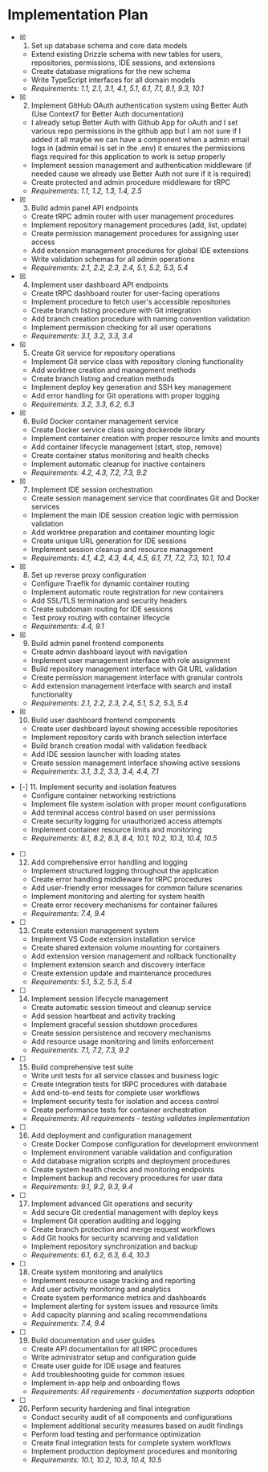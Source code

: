 # Implementation Plan

- [x] 1. Set up database schema and core data models
  - Extend existing Drizzle schema with new tables for users, repositories, permissions, IDE sessions, and extensions
  - Create database migrations for the new schema
  - Write TypeScript interfaces for all domain models
  - _Requirements: 1.1, 2.1, 3.1, 4.1, 5.1, 6.1, 7.1, 8.1, 9.3, 10.1_

- [x] 2. Implement GitHub OAuth authentication system using Better Auth (Use Context7 for Better Auth documentation)
  - I already setup Better Auth with Github App for oAuth and I set various repo permissions in the github app but I am not sure if I added it all maybe we can have a component when a admin email logs in (admin email is set in the .env) it ensures the permissions flags required for this application to work is setup properly
  - Implement session management and authentication middleware (if needed cause we already use Better Auth not sure if it is required)
  - Create protected and admin procedure middleware for tRPC
  - _Requirements: 1.1, 1.2, 1.3, 1.4, 2.5_

- [x] 3. Build admin panel API endpoints
  - Create tRPC admin router with user management procedures
  - Implement repository management procedures (add, list, update)
  - Create permission management procedures for assigning user access
  - Add extension management procedures for global IDE extensions
  - Write validation schemas for all admin operations
  - _Requirements: 2.1, 2.2, 2.3, 2.4, 5.1, 5.2, 5.3, 5.4_

- [x] 4. Implement user dashboard API endpoints
  - Create tRPC dashboard router for user-facing operations
  - Implement procedure to fetch user's accessible repositories
  - Create branch listing procedure with Git integration
  - Add branch creation procedure with naming convention validation
  - Implement permission checking for all user operations
  - _Requirements: 3.1, 3.2, 3.3, 3.4_

- [x] 5. Create Git service for repository operations
  - Implement Git service class with repository cloning functionality
  - Add worktree creation and management methods
  - Create branch listing and creation methods
  - Implement deploy key generation and SSH key management
  - Add error handling for Git operations with proper logging
  - _Requirements: 3.2, 3.3, 6.2, 6.3_

- [x] 6. Build Docker container management service
  - Create Docker service class using dockerode library
  - Implement container creation with proper resource limits and mounts
  - Add container lifecycle management (start, stop, remove)
  - Create container status monitoring and health checks
  - Implement automatic cleanup for inactive containers
  - _Requirements: 4.2, 4.3, 7.2, 7.3, 9.2_

- [x] 7. Implement IDE session orchestration
  - Create session management service that coordinates Git and Docker services
  - Implement the main IDE session creation logic with permission validation
  - Add worktree preparation and container mounting logic
  - Create unique URL generation for IDE sessions
  - Implement session cleanup and resource management
  - _Requirements: 4.1, 4.2, 4.3, 4.4, 4.5, 6.1, 7.1, 7.2, 7.3, 10.1, 10.4_

- [x] 8. Set up reverse proxy configuration
  - Configure Traefik for dynamic container routing
  - Implement automatic route registration for new containers
  - Add SSL/TLS termination and security headers
  - Create subdomain routing for IDE sessions
  - Test proxy routing with container lifecycle
  - _Requirements: 4.4, 9.1_

- [x] 9. Build admin panel frontend components
  - Create admin dashboard layout with navigation
  - Implement user management interface with role assignment
  - Build repository management interface with Git URL validation
  - Create permission management interface with granular controls
  - Add extension management interface with search and install functionality
  - _Requirements: 2.1, 2.2, 2.3, 2.4, 5.1, 5.2, 5.3, 5.4_

- [x] 10. Build user dashboard frontend components
  - Create user dashboard layout showing accessible repositories
  - Implement repository cards with branch selection interface
  - Build branch creation modal with validation feedback
  - Add IDE session launcher with loading states
  - Create session management interface showing active sessions
  - _Requirements: 3.1, 3.2, 3.3, 3.4, 4.4, 7.1_

- [-] 11. Implement security and isolation features
  - Configure container networking restrictions
  - Implement file system isolation with proper mount configurations
  - Add terminal access control based on user permissions
  - Create security logging for unauthorized access attempts
  - Implement container resource limits and monitoring
  - _Requirements: 8.1, 8.2, 8.3, 8.4, 10.1, 10.2, 10.3, 10.4, 10.5_

- [ ] 12. Add comprehensive error handling and logging
  - Implement structured logging throughout the application
  - Create error handling middleware for tRPC procedures
  - Add user-friendly error messages for common failure scenarios
  - Implement monitoring and alerting for system health
  - Create error recovery mechanisms for container failures
  - _Requirements: 7.4, 9.4_

- [ ] 13. Create extension management system
  - Implement VS Code extension installation service
  - Create shared extension volume mounting for containers
  - Add extension version management and rollback functionality
  - Implement extension search and discovery interface
  - Create extension update and maintenance procedures
  - _Requirements: 5.1, 5.2, 5.3, 5.4_

- [ ] 14. Implement session lifecycle management
  - Create automatic session timeout and cleanup service
  - Add session heartbeat and activity tracking
  - Implement graceful session shutdown procedures
  - Create session persistence and recovery mechanisms
  - Add resource usage monitoring and limits enforcement
  - _Requirements: 7.1, 7.2, 7.3, 9.2_

- [ ] 15. Build comprehensive test suite
  - Write unit tests for all service classes and business logic
  - Create integration tests for tRPC procedures with database
  - Add end-to-end tests for complete user workflows
  - Implement security tests for isolation and access control
  - Create performance tests for container orchestration
  - _Requirements: All requirements - testing validates implementation_

- [ ] 16. Add deployment and configuration management
  - Create Docker Compose configuration for development environment
  - Implement environment variable validation and configuration
  - Add database migration scripts and deployment procedures
  - Create system health checks and monitoring endpoints
  - Implement backup and recovery procedures for user data
  - _Requirements: 9.1, 9.2, 9.3, 9.4_

- [ ] 17. Implement advanced Git operations and security
  - Add secure Git credential management with deploy keys
  - Implement Git operation auditing and logging
  - Create branch protection and merge request workflows
  - Add Git hooks for security scanning and validation
  - Implement repository synchronization and backup
  - _Requirements: 6.1, 6.2, 6.3, 6.4, 10.3_

- [ ] 18. Create system monitoring and analytics
  - Implement resource usage tracking and reporting
  - Add user activity monitoring and analytics
  - Create system performance metrics and dashboards
  - Implement alerting for system issues and resource limits
  - Add capacity planning and scaling recommendations
  - _Requirements: 7.4, 9.4_

- [ ] 19. Build documentation and user guides
  - Create API documentation for all tRPC procedures
  - Write administrator setup and configuration guide
  - Create user guide for IDE usage and features
  - Add troubleshooting guide for common issues
  - Implement in-app help and onboarding flows
  - _Requirements: All requirements - documentation supports adoption_

- [ ] 20. Perform security hardening and final integration
  - Conduct security audit of all components and configurations
  - Implement additional security measures based on audit findings
  - Perform load testing and performance optimization
  - Create final integration tests for complete system workflows
  - Implement production deployment procedures and monitoring
  - _Requirements: 10.1, 10.2, 10.3, 10.4, 10.5_
